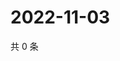 # 2022-11-03

共 0 条

<!-- BEGIN WEIBO -->
<!-- 最后更新时间 Thu Nov 03 2022 20:21:42 GMT+0800 (China Standard Time) -->

<!-- END WEIBO -->
